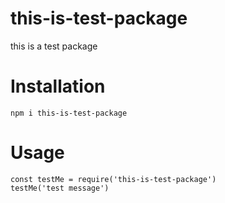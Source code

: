 # this-is-test-package

this is a test package

# Installation

`npm i this-is-test-package`

# Usage

```
const testMe = require('this-is-test-package')
testMe('test message')
```
